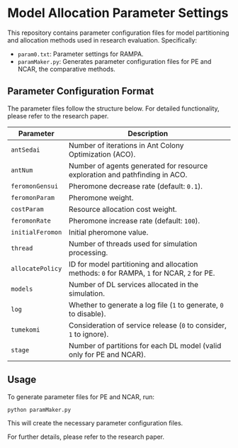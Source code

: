 # Model Allocation Parameter Settings

This repository contains parameter configuration files for model partitioning and allocation methods used in research evaluation. Specifically:
- `param0.txt`: Parameter settings for RAMPA.
- `paramMaker.py`: Generates parameter configuration files for PE and NCAR, the comparative methods.

## Parameter Configuration Format
The parameter files follow the structure below. For detailed functionality, please refer to the research paper.

| Parameter         | Description |
|------------------|-------------|
| `antSedai`       | Number of iterations in Ant Colony Optimization (ACO). |
| `antNum`         | Number of agents generated for resource exploration and pathfinding in ACO. |
| `feromonGensui`  | Pheromone decrease rate (default: `0.1`). |
| `feromonParam`   | Pheromone weight. |
| `costParam`      | Resource allocation cost weight. |
| `feromonRate`    | Pheromone increase rate (default: `100`). |
| `initialFeromon` | Initial pheromone value. |
| `thread`         | Number of threads used for simulation processing. |
| `allocatePolicy` | ID for model partitioning and allocation methods: `0` for RAMPA, `1` for NCAR, `2` for PE. |
| `models`         | Number of DL services allocated in the simulation. |
| `log`            | Whether to generate a log file (`1` to generate, `0` to disable). |
| `tumekomi`       | Consideration of service release (`0` to consider, `1` to ignore). |
| `stage`          | Number of partitions for each DL model (valid only for PE and NCAR). |

## Usage
To generate parameter files for PE and NCAR, run:
```bash
python paramMaker.py
```
This will create the necessary parameter configuration files.

For further details, please refer to the research paper.

